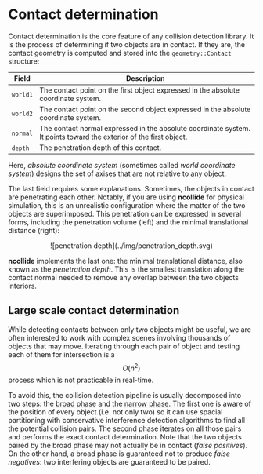 # Contact determination

Contact determination is the core feature of any collision detection library.
It is the process of determining if two objects are in contact. If they are,
the contact geometry is computed and stored into the `geometry::Contact`
structure:


| Field  | Description                                                              |
|--      | --                                                                       |
| `world1` | The contact point on the first object expressed in the absolute coordinate system. |
| `world2` | The contact point on the second object expressed in the absolute coordinate system. |
| `normal` | The contact normal expressed in the absolute coordinate system. It points toward the exterior of the first object. |
| `depth`  | The penetration depth of this contact. |


Here, _absolute coordinate system_ (sometimes called _world coordinate system_)
designs the set of axises that are not relative to any object.


The last field requires some explanations. Sometimes, the objects in contact
are penetrating each other. Notably, if you are using **ncollide** for physical
simulation, this is an unrealistic configuration where the matter of the two
objects are superimposed. This penetration can be expressed in several forms,
including the penetration volume (left) and the minimal translational distance
(right):

<center>
![penetration depth](../img/penetration_depth.svg)
</center>

**ncollide** implements the last one: the minimal translational distance, also
known as the _penetration depth_. This is the smallest translation along the
contact normal needed to remove any overlap between the two objects interiors.

## Large scale contact determination
While detecting contacts between only two objects might be useful, we are often
interested to work with complex scenes involving thousands of objects that may
move. Iterating through each pair of object and testing each of them for
intersection is a $$O(n^2)$$ process which is not practicable in real-time.


To avoid this, the collision detection pipeline is usually decomposed into two
steps: the [broad phase](../contact_determination/broad_phase.html) and the
[narrow phase](../contact_determination/narrow_phase.html). The first one is
aware of the position of every object (i.e. not only two) so it can use
spacial partitioning with conservative interference detection algorithms to
find all the potential collision pairs. The second phase iterates on all those
pairs and performs the exact contact determination. Note that the two objects
paired by the broad phase may not actually be in contact (_false positives_).
On the other hand, a broad phase is guaranteed not to produce _false
negatives_: two interfering objects are guaranteed to be paired.
